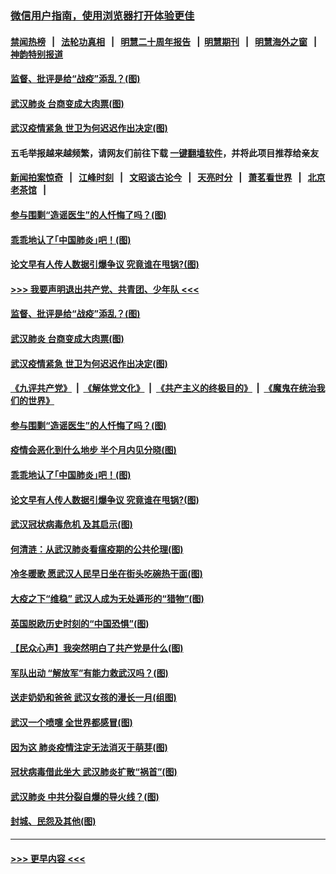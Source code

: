 ### [微信用户指南，使用浏览器打开体验更佳](https://github.com/gfw-breaker/banned-news1/blob/master/indexes/wechat-guide.md?t=0)
#### [禁闻热榜](热点新闻.md?t=0)  &nbsp;&nbsp;|&nbsp;&nbsp; [法轮功真相](https://github.com/gfw-breaker/truth/blob/master/README.md?t=0) &nbsp;&nbsp;|&nbsp;&nbsp; [明慧二十周年报告](https://github.com/gfw-breaker/mh-reports/blob/master/README.md?t=0) &nbsp;&nbsp;|&nbsp;&nbsp;[明慧期刊](https://github.com/gfw-breaker/mh-qikan) &nbsp;&nbsp;|&nbsp;&nbsp; [明慧海外之窗](https://github.com/gfw-breaker/mh-news/blob/master/README.md?t=0) &nbsp;&nbsp;|&nbsp;&nbsp; [神韵特别报道](https://github.com/gfw-breaker/mh-news/blob/master/shenyun.md?t=0)
#### [监督、批评是给“战疫”添乱？(图)](../pages/p4/921647.md?t=02030755) 
#### [武汉肺炎 台商变成大肉票(图)](../pages/p4/921643.md?t=02030755) 
#### [武汉疫情紧急 世卫为何迟迟作出决定(图)](../pages/p4/921594.md?t=02030755) 
#### 五毛举报越来越频繁，请网友们前往下载 [一键翻墙软件](https://github.com/gfw-breaker/ssr-accounts)，并将此项目推荐给亲友
#### [新闻拍案惊奇](https://github.com/gfw-breaker/banned-news1/blob/master/pages/link4.md) &nbsp;&nbsp;|&nbsp;&nbsp; [江峰时刻](https://github.com/gfw-breaker/banned-news1/blob/master/pages/link4.md) &nbsp;&nbsp;|&nbsp;&nbsp; [文昭谈古论今](https://github.com/gfw-breaker/banned-news1/blob/master/pages/link4.md) &nbsp;&nbsp;|&nbsp;&nbsp; [天亮时分](https://github.com/gfw-breaker/banned-news1/blob/master/pages/link4.md) &nbsp;&nbsp;|&nbsp;&nbsp; [萧茗看世界](https://github.com/gfw-breaker/banned-news1/blob/master/pages/link4.md) &nbsp;&nbsp;|&nbsp;&nbsp; [北京老茶馆](https://github.com/gfw-breaker/banned-news1/blob/master/pages/link4.md) &nbsp;&nbsp;|&nbsp;&nbsp; 
#### [参与围剿“造谣医生”的人忏悔了吗？(图)](../pages/p4/921586.md?t=02030755) 
#### [乖乖地认了｢中国肺炎｣吧！(图)](../pages/p4/921558.md?t=02030755) 
#### [论文早有人传人数据引爆争议 究竟谁在甩锅?(图)](../pages/p4/921536.md?t=02030755) 
#### [>>> 我要声明退出共产党、共青团、少年队 <<<](https://github.com/begood0513/goodnews/blob/master/quit/letter.md) 
#### [监督、批评是给“战疫”添乱？(图)](../pages/p4/921647.md?t=02030755) 
#### [武汉肺炎 台商变成大肉票(图)](../pages/p4/921643.md?t=02030755) 
#### [武汉疫情紧急 世卫为何迟迟作出决定(图)](../pages/p4/921594.md?t=02030755) 
#### [《九评共产党》](https://github.com/begood0513/9ping.md/blob/master/README.md) &nbsp;|&nbsp; [《解体党文化》](../../../../jtdwh.md/blob/master/README.md)  &nbsp;|&nbsp; [《共产主义的终极目的》](../../../../gczydzjmd.md/blob/master/README.md) &nbsp;|&nbsp; [《魔鬼在统治我们的世界》](../../../../mgztzwmdsj.md/blob/master/README.md) 
#### [参与围剿“造谣医生”的人忏悔了吗？(图)](../pages/p4/921586.md?t=02030755) 
#### [疫情会恶化到什么地步 半个月内见分晓(图)](../pages/p4/921646.md?t=02030755) 
#### [乖乖地认了｢中国肺炎｣吧！(图)](../pages/p4/921558.md?t=02030755) 
#### [论文早有人传人数据引爆争议 究竟谁在甩锅?(图)](../pages/p4/921536.md?t=02030755) 
#### [武汉冠状病毒危机 及其启示(图)](../pages/p4/921534.md?t=02030755) 
#### [何清涟：从武汉肺炎看瘟疫期的公共伦理(图)](../pages/p4/921526.md?t=02030755) 
#### [冷冬暖歌 愿武汉人民早日坐在街头吃碗热干面(图)](../pages/p4/921524.md?t=02030755) 
#### [大疫之下“维稳” 武汉人成为无处遁形的“猎物”(图)](../pages/p4/921522.md?t=02030755) 
#### [英国脱欧历史时刻的“中国恐惧”(图)](../pages/p4/921520.md?t=02030755) 
#### [【民众心声】我突然明白了共产党是什么(图)](../pages/p4/920999.md?t=02030755) 
#### [军队出动 “解放军”有能力救武汉吗？(图)](../pages/p4/921412.md?t=02030755) 
#### [送走奶奶和爸爸 武汉女孩的漫长一月(组图)](../pages/p4/921403.md?t=02030755) 
#### [武汉一个喷嚏 全世界都感冒(图)](../pages/p4/921394.md?t=02030755) 
#### [因为这 肺炎疫情注定无法消灭于萌芽(图)](../pages/p4/921396.md?t=02030755) 
#### [冠状病毒借此坐大 武汉肺炎扩散“祸首”(图)](../pages/p4/921393.md?t=02030755) 
#### [武汉肺炎 中共分裂自爆的导火线？(图)](../pages/p4/921390.md?t=02030755) 
#### [封城、民怨及其他(图)](../pages/p4/921304.md?t=02030755) 

----
#### [ >>> 更早内容 <<< ](../indexes/p4-earlier.md)
